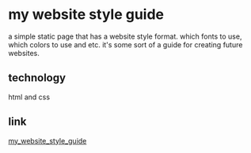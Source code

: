 # my website style guide

a simple static page that has a website style format. which fonts to use, which colors to use and etc. it's some sort of a guide for creating future websites.

## technology

html and css

## link

[my_website_style_guide]("./index.html")
